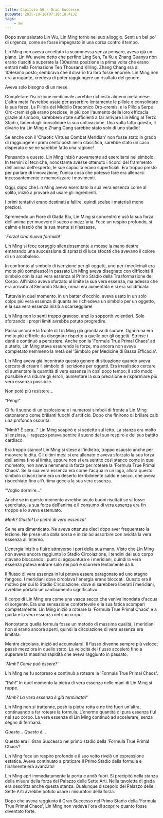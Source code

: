 ```yaml
---
title: Capitolo 56 - Gran Successo
pubDate: 2025-10-16T07:28:18.413Z
tags:
    - mw
---
```



Dopo aver salutato Lin Wu, Lin Ming tornò nel suo alloggio. Sentì un bel po' di urgenza, come se fosse impegnato in una corsa contro il tempo.


Lin Ming non aveva accettato la scommessa senza pensare, aveva già un piano. Lin Wu aveva detto che perfino Ling Sen, Ta Ku e Zhang Guanyu non erano riusciti a superare la 130esima posizione la prima volta che erano entrati nella Formazione Ten Thousand Killing. Zhang Chang era al 109esimo posto; sembrava che il divario tra loro fosse enorme. Lin Ming non era arrogante, credeva di poter raggiungere un risultato del genere.


Aveva solo bisogno di un mese.


Completare l'iscrizione medicinale avrebbe richiesto almeno metà mese. L'altra metà l'avrebbe usata per assorbire lentamente le pillole e consolidare la sua forza. La Pillola del Midollo Draconico Oro-cremisi e la Pillola Serpe Oro-cremisi già erano preziose, in più con l'aumento della loro efficacia grazie al simbolo, sarebbero state sufficienti a far arrivare Lin Ming al Terzo Stadio, facendogli consolidare la sua coltivazione. Una volta fatto questo, il divario tra Lin Ming e Zhang Cang sarebbe stato solo di uno stadio!


Se anche con il 'Chaotic Virtues Combat Meridian' non fosse stato in grado di raggiungere i primi cento posti nella classifica, sarebbe stato un caso disperato e se ne sarebbe fatto una ragione!


Pensando a questo, Lin Ming iniziò nuovamente ad esercitarsi nel simbolo. In termini di tecniche, nonostante avesse ottenuto i ricordi del frammento dell'anima dell'esperto, le sue capacità erano superficiali. Era troppo presto per parlare di innovazione; l'unica cosa che potesse fare era allenarsi incessantemente e memorizzare i movimenti.


Oggi, dopo che Lin Ming aveva esercitato la sua vera essenza come al solito, iniziò a provare ad usare gli ingredienti.


I primi tentativi erano destinati a fallire, quindi scelse i materiali meno preziosi.


Spremendo un Fiore di Giada Blu, Lin Ming si concentrò e usò la sua forza dell'anima per muovere il succo a mezz'aria. Fece un respiro profondo, si calmò e lasciò che la sua mente si rilassasse.


<em>'Forza! Una nuova formula!'</em>


Lin Ming si fece coraggio silenziosamente e mosse la mano destra emanando una successione di sprazzi di luce sfocati che avevano il colore di un arcobaleno.


In confronto al simbolo di iscrizione per gli oggetti, uno per i medicinali era molto più complesso! In passato Lin Ming aveva disegnato con difficoltà il simbolo con la sua vera essenza al Primo Stadio della Trasformazione del Corpo. All'inizio aveva sforzato al limite la sua vera essenza, ma adesso che era arrivato al Secondo Stadio, ormai era aumentata e si era solidificata.


Tuttavia in quel momento, in un batter d'occhio, aveva usato in un solo colpo più vera essenza di quanta ne richiedeva un simbolo per un oggetto, e la sua vera essenza iniziò a scarseggiare!


Lin Ming non lo sentì troppo gravoso, anzi lo sopportò volentieri. Solo sforzando i propri limiti avrebbe potuto progredire.


Passò un'ora e la fronte di Lin Ming già grondava di sudore. Ogni runa era molto più difficile da disegnare rispetto a quelle per gli oggetti. Strinse i denti e continuò a persistere. Anche con la 'Formula True Primal Chaos' ad aiutarlo, Lin Ming stava esaurendo le forze, ma ancora non aveva completato nemmeno la metà del 'Simbolo per Medicine di Bassa Efficacia'.


Lin Ming aveva già incontrato questo genere di situazione quando aveva cercato di creare il simbolo di iscrizione per oggetti. Era irrealistico cercare di aumentare la quantità di vera essenza in così poco tempo; il solo modo possibile era ridurre gli errori, aumentare la sua precisione e risparmiare più vera essenza possibile.


Non poté più resistere...


"Peng!"


Ci fu il suono di un'esplosione e i numerosi simboli di fronte a Lin Ming detonarono come brillanti fuochi d'artificio. Dopo che finirono di brillare calò una profonda oscurità.


"Mmh? È sera..." Lin Ming sospirò e si sedette sul letto. La stanza era molto silenziosa, il ragazzo poteva sentire il suono del suo respiro e del suo battito cardiaco.


Era troppo stanco! Lin Ming si stese all'indietro, troppo esausto anche per muovere le dita. Gli ultimi mesi si era allenato e aveva sforzato la sua forza dell'anima fino al limite, eppure non si era sentito così stanco come in quel momento; non aveva nemmeno la forza per roteare la 'Formula True Primal Chaos'. Se la sua vera essenza era come l'acqua in un lago, allora questo simbolo di iscrizione era un deserto terribilmente caldo e secco, che aveva risucchiato fino all'ultima goccia la sua vera essenza.


"Voglio dormire..."


Anche se in questo momento avrebbe avuto buoni risultati se si fosse esercitato, la sua forza dell'anima e il consumo di vera essenza era fin troppo e lo aveva estenuato.


<em>Mmh? Giusto! Le pietre di vera essenza!</em>


Se ne era dimenticato. Ne aveva ottenute dieci dopo aver frequentato la lezione. Ne prese una dalla borsa e iniziò ad assorbire con avidità la vera essenza all'interno.


L'energia iniziò a fluire attraverso i pori della sua mano.
Visto che Lin Ming non aveva ancora raggiunto lo Stadio Circolazione, i tendini del suo corpo stavano bloccando i punti di agopuntura e i meridiani, quindi la vera essenza poteva entrare solo nei pori e scorrere lentamente da lì.


Il flusso di vera essenza in lui poteva essere paragonato ad uno stagno fangoso. I meridiani dove circolava l'energia erano bloccati. Questo era il motivo per cui lo Stadio Circolazione, dove si sarebbero liberati i meridiani, avrebbe portato un cambiamento significativo.


Il corpo di Lin Ming era come una vasca secca che veniva inondata d'acqua di sorgente. Era una sensazione confortevole e la sua fatica scomparì completamente. Lin Ming iniziò a roteare la 'Formula True Primal Chaos' e a guidare la vera essenza nel suo corpo.


Nonostante quella formula fosse un metodo di massima qualità, i meridiani non si erano ancora aperti, quindi la circolazione di vera essenza era limitata.


Mentre circolava, iniziò ad accumularsi. Il flusso divenne sempre più veloce; passò mezz'ora in quello stato. La velocità del flusso  accelerò fino a superare la massima rapidità che aveva raggiunto in passato.


<em>'Mmh? Come può essere?'</em>


Lin Ming ne fu sorpreso e continuò a roteare la 'Formula True Primal Chaos'.


"Pah!" In quel momento la pietra di vera essenza nelle mani di Lin Ming si ruppe.


<em>'Mmh? La vera essenza è già terminata?'</em>


Lin Ming non si trattenne, posò la pietra rotta e ne tirò fuori un'altra, continuando a far roteare la formula. L'enorme quantità di pura essenza fluì nel suo corpo. La vera essenza di Lin Ming continuò ad accelerare, senza segno di fermarsi.


<em>Questo... Questo è...</em>


Questo era il Gran Successo nel primo stadio della 'Formula True Primal Chaos'!


Lin Ming fece un respiro profondo e il suo volto rivelò un'espressione estatica. Aveva continuato a praticare il Primo Stadio della formula e finalmente era avanzato!


Lin Ming aprì immediatamente la porta e andò fuori. Si precipitò nella stanza della misura della forza del Palazzo delle Sette Arti. Nella tavoletta di giada era descritta anche questa stanza. Qualunque discepolo del Palazzo delle Sette Arti avrebbe potuto usare i misuratori della forza.


Dopo che aveva raggiunto il Gran Successo nel Primo Stadio della 'Formula True Primal Chaos', Lin Ming non vedeva l'ora di scoprire quanto fosse diventato forte.
                                


                                



